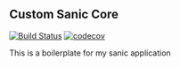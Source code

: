 ## Custom Sanic Core

[![Build Status](https://travis-ci.org/ozknightwalker/SanicCore.svg?branch=master)](https://travis-ci.org/ozknightwalker/SanicCore)
[![codecov](https://codecov.io/gh/ozknightwalker/SanicCore/branch/master/graph/badge.svg)](https://codecov.io/gh/ozknightwalker/SanicCore)

This is a boilerplate for my sanic application
